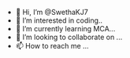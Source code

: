 - 👋 Hi, I’m @SwethaKJ7
- 👀 I’m interested in coding..
- 🌱 I’m currently learning MCA...
- 💞️ I’m looking to collaborate on ...
- 📫 How to reach me ...

<!---
SwethaKJ7/SwethaKJ7 is a ✨ special ✨ repository because its `README.md` (this file) appears on your GitHub profile.
You can click the Preview link to take a look at your changes.
--->
